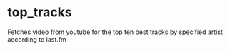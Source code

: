 # top_tracks
Fetches video from youtube for the top ten best tracks by specified artist according to last.fm
